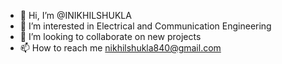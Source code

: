 - 👋 Hi, I’m @INIKHILSHUKLA
- 👀 I’m interested in Electrical and Communication Engineering
- 💞️ I’m looking to collaborate on new projects
- 📫 How to reach me nikhilshukla840@gmail.com


<!---
INIKHILSHUKLA/INIKHILSHUKLA is a ✨ special ✨ repository because its `README.md` (this file) appears on your GitHub profile.
You can click the Preview link to take a look at your changes.
--->
